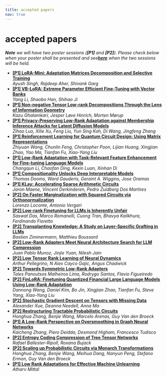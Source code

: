 ```yaml
---
title: accepted papers
nav: true
---
```


# accepted papers

*<b>Note</b> we will have two poster sessions (<b>[P1]</b> and <b>[P2]</b>). Please check below when your poster shall be presented and see[<b>here</b>](https://april-tools.github.io/colorai/schedule.html) when the two sessions will be held.*

<div id="accepted-papers">
  <ul>
    <li>
      <div class="paper-title">
        <a href="https://openreview.net/forum?id=eWLtVJA6Um">
          <b>[P1] LoRA-Mini: Adaptation Matrices Decomposition and Selective Training</b>
        </a>
      </div>
      <div class="paper-authors">
        <i>Ayush Singh, Rajdeep Aher, Shivank Garg</i>
      </div>
    </li>
    <li>
      <div class="paper-title">
        <a href="https://openreview.net/forum?id=DGTH2eUU9U">
          <b>[P1] VB-LoRA: Extreme Parameter Efficient Fine-Tuning with Vector Banks</b>
        </a>
      </div>
      <div class="paper-authors">
        <i>Yang Li, Shaobo Han, Shihao Ji </i>
      </div>
    </li>
    <li>
      <div class="paper-title">
        <a href="https://openreview.net/forum?id=oie6YGA3Hm">
          <b>[P1] Non-negative Tensor Low-rank Decompositions Through the Lens of Information Geometry</b>
        </a>
      </div>
      <div class="paper-authors">
        <i>Kazu Ghalamkari, Jesper Løve Hinrich, Morten Mørup</i>
      </div>
    </li>
    <li>
      <div class="paper-title">
        <a href="https://openreview.net/forum?id=iVpribuyjP">
          <b>[P1] Privacy-Preserving Low-Rank Adaptation against Membership Inference Attacks for Latent Diffusion Models</b>
        </a>
      </div>
      <div class="paper-authors">
        <i>Zihao Luo, Xilie Xu, Feng Liu, Yun Sing Koh, Di Wang, Jingfeng Zhang</i>
      </div>
    </li>
    <li>
      <div class="paper-title">
        <a href="https://openreview.net/forum?id=XAseszkDDC">
          <b>[P1] Reinforcement Learning for Quantum Circuit Design: Using Matrix Representations</b>
        </a>
      </div>
      <div class="paper-authors">
        <i>Zhiyuan Wang, Chunlin Feng, Christopher Poon, Lijian Huang, Xingjian Zhao, Yao Ma, Tianfan Fu, Xiao-Yang Liu </i>
      </div>
    </li>
    <li>
      <div class="paper-title">
        <a href="https://openreview.net/forum?id=nqiFYh5VOV">
          <b>[P1] Low-Rank Adaptation with Task-Relevant Feature Enhancement for Fine-tuning Language Models</b>
        </a>
      </div>
      <div class="paper-authors">
        <i>Changqun Li, Chaofan Ding, Kexin Luan, Xinhan Di</i>
      </div>
    </li>
    <li>
      <div class="paper-title">
        <a href="https://openreview.net/forum?id=bXAt5iZ69l">
          <b>[P1] Compositionality Unlocks Deep Interpretable Models</b>
        </a>
      </div>
      <div class="paper-authors">
        <i>Thomas Dooms, Ward Gauderis, Geraint A. Wiggins, Jose Oramas</i>
      </div>
    </li>
    <li>
      <div class="paper-title">
        <a href="https://openreview.net/forum?id=vU8EPo44Gj">
          <b>[P1] KLay: Accelerating Sparse Arithmetic Circuits</b>
        </a>
      </div>
      <div class="paper-authors">
        <i>Jaron Maene, Vincent Derkinderen, Pedro Zuidberg Dos Martires</i>
      </div>
    </li>
    <li>
      <div class="paper-title">
        <a href="https://openreview.net/forum?id=WTRBDY9m3n">
          <b>[P2] On Faster Marginalization with Squared Circuits via Orthonormalization</b>
        </a>
      </div>
      <div class="paper-authors">
        <i>Lorenzo Loconte, Antonio Vergari</i>
      </div>
    </li>
    <li>
      <div class="paper-title">
        <a href="https://openreview.net/forum?id=qfVxGq2iiH">
          <b>[P2] Low-rank Finetuning for LLMs is Inherently Unfair</b>
        </a>
      </div>
      <div class="paper-authors">
        <i>Saswat Das, Marco Romanelli, Cuong Tran, Bhavya Kailkhura, Ferdinando Fioretto</i>
      </div>
    </li>
    <li>
      <div class="paper-title">
        <a href="https://openreview.net/forum?id=IqYqXVmy0m">
          <b>[P2] Transplanting Knowledge: A Study on Layer-Specific Grafting in LLMs</b>
        </a>
      </div>
      <div class="paper-authors">
        <i>Bastien Zimmermann, Matthieu Boussard</i>
      </div>
    </li>
    <li>
      <div class="paper-title">
        <a href="https://openreview.net/forum?id=aGJOXujXlu">
          <b>[P2] Low-Rank Adapters Meet Neural Architecture Search for LLM Compression</b>
        </a>
      </div>
      <div class="paper-authors">
        <i>Juan Pablo Munoz, Jinjie Yuan, Nilesh Jain</i>
      </div>
    </li>
    <li>
      <div class="paper-title">
        <a href="https://openreview.net/forum?id=9wI3rO5QqM">
          <b>[P2] Low Tensor Rank Learning of Neural Dynamics</b>
        </a>
      </div>
      <div class="paper-authors">
        <i>Arthur Pellegrino, N Alex Cayco Gajic, Angus Chadwick</i>
      </div>
    </li>
    <li>
      <div class="paper-title">
        <a href="https://openreview.net/forum?id=f1R95AoSAQ">
          <b>[P2] Towards Symmetric Low-Rank Adapters</b>
        </a>
      </div>
      <div class="paper-authors">
        <i>Tales Panoutsos Malheiros Lima, Rodrygo Santos, Flavio Figueiredo</i>
      </div>
    </li>
    <li>
      <div class="paper-title">
        <a href="https://openreview.net/forum?id=QgYl2J2m4n">
          <b>[P2] FinLoRA: Finetuning Quantized Financial Large Language Models Using Low-Rank Adaptation</b>
        </a>
      </div>
      <div class="paper-authors">
        <i>Dannong Wang, Daniel Kim, Bo Jin, Xingjian Zhao, Tianfan Fu, Steve Yang, Xiao-Yang Liu</i>
      </div>
    </li>
    <li>
      <div class="paper-title">
        <a href="https://openreview.net/forum?id=rQf2Y7qit5">
          <b>[P2] Stochastic Gradient Descent on Tensors with Missing Data</b>
        </a>
      </div>
      <div class="paper-authors">
        <i>Alexander Xue, Deanna Needell, Anna Ma</i>
      </div>
    </li>
    <li>
      <div class="paper-title">
        <a href="https://openreview.net/forum?id=VEXnS9zBXg">
          <b>[P2] Restructuring Tractable Probabilistic Circuits</b>
        </a>
      </div>
      <div class="paper-authors">
        <i>Honghua Zhang, Benjie Wang, Marcelo Arenas, Guy Van den Broeck</i>
      </div>
    </li>
    <li>
      <div class="paper-title">
        <a href="https://openreview.net/forum?id=syr78TFSWp">
          <b>[P1] A Low-Rank Perspective on Oversmoothing in Graph Neural Networks</b>
        </a>
      </div>
      <div class="paper-authors">
        <i>Kaicheng Zhang, Piero Deidda, Desmond Higham, Francesco Tudisco</i>
      </div>
    </li>
    <li>
      <div class="paper-title">
        <a href="https://openreview.net/forum?id=hGsxrFF0tY">
          <b>[P2] Entropy Coding Compression of Tree Tensor Networks</b>
        </a>
      </div>
      <div class="paper-authors">
        <i>Rafael Ballester-Ripoll, Roxana Bujack</i>
      </div>
    </li>
    <li>
      <div class="paper-title">
        <a href="https://openreview.net/forum?id=XAO6PASnFO">
          <b>[P2] Scaling up Probabilistic Circuits via Monarch Transformations</b>
        </a>
      </div>
      <div class="paper-authors">
        <i>Honghua Zhang, Benjie Wang, Meihua Dang, Nanyun Peng, Stefano Ermon, Guy Van den Broeck</i>
      </div>
    </li>
    <li>
      <div class="paper-title">
        <a href="https://openreview.net/forum?id=AOj5DLBbdM">
          <b>[P1] Low Rank Adaptations for Effective Machine Unlearning</b>
        </a>
      </div>
      <div class="paper-authors">
        <i>Atharv Mittal</i>
      </div>
    </li>
  </ul>
</div>